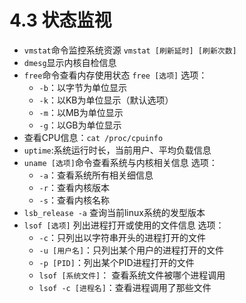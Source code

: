 # 4.3 状态监视
- `vmstat`命令监控系统资源
`vmstat [刷新延时] [刷新次数]`
- `dmesg`显示内核自检信息
- `free`命令查看内存使用状态
  `free [选项]`
  选项：
  - `-b`：以字节为单位显示
  - `-k`：以KB为单位显示（默认选项）
  - `-m`：以MB为单位显示
  - `-g`：以GB为单位显示
- 查看CPU信息：`cat /proc/cpuinfo`
- `uptime`:系统运行时长，当前用户、平均负载信息
- `uname [选项]`命令查看系统与内核相关信息
  选项：
  - `-a`：查看系统所有相关细信息
  - `-r`：查看内核版本
  - `-s`：查看内核名称
- `lsb_release -a` 查询当前linux系统的发型版本
- `lsof [选项]` 列出进程打开或使用的文件信息
  选项：
  - `-c`：只列出以字符串开头的进程打开的文件
  - `-u [用户名]`：只列出某个用户的进程打开的文件
  - `-p [PID]`：列出某个PID进程打开的文件
  - `lsof [系统文件]`： 查看系统文件被哪个进程调用
  - `lsof -c [进程名]`：查看进程调用了那些文件